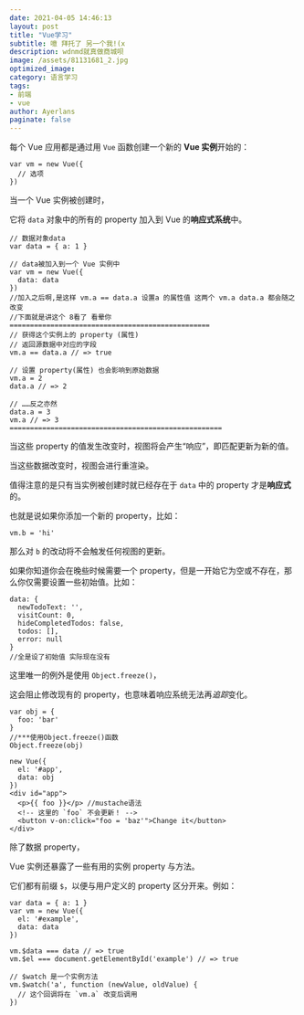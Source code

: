 ```yaml
---
date: 2021-04-05 14:46:13
layout: post
title: "Vue学习"
subtitle: 噫 拜托了 另一个我!(x
description: wdnmd就真做商城呗
image: /assets/81131681_2.jpg
optimized_image: 
category: 语言学习
tags: 
- 前端
- vue
author: Ayerlans
paginate: false
---
```




每个 Vue 应用都是通过用 `Vue` 函数创建一个新的 **Vue 实例**开始的：

```vue
var vm = new Vue({
  // 选项
})
```

当一个 Vue 实例被创建时，

它将 `data` 对象中的所有的 property 加入到 Vue 的**响应式系统**中。

```
// 数据对象data
var data = { a: 1 }

// data被加入到一个 Vue 实例中
var vm = new Vue({
  data: data
})
//加入之后啊,是这样 vm.a == data.a 设置a 的属性值 这两个 vm.a data.a 都会随之改变
//下面就是讲这个 8看了 看晕你
=================================================
// 获得这个实例上的 property (属性)
// 返回源数据中对应的字段
vm.a == data.a // => true

// 设置 property(属性) 也会影响到原始数据
vm.a = 2
data.a // => 2

// ……反之亦然
data.a = 3
vm.a // => 3
====================================================
```

当这些 property 的值发生改变时，视图将会产生“响应”，即匹配更新为新的值。

当这些数据改变时，视图会进行重渲染。

值得注意的是只有当实例被创建时就已经存在于 `data` 中的 property 才是**响应式**的。

也就是说如果你添加一个新的 property，比如：

```
vm.b = 'hi'
```

那么对 `b` 的改动将不会触发任何视图的更新。

如果你知道你会在晚些时候需要一个 property，但是一开始它为空或不存在，那么你仅需要设置一些初始值。比如：

```
data: {
  newTodoText: '',
  visitCount: 0,
  hideCompletedTodos: false,
  todos: [],
  error: null
}
//全是设了初始值 实际现在没有
```

这里唯一的例外是使用 `Object.freeze()`，

这会阻止修改现有的 property，也意味着响应系统无法再*追踪*变化。

```
var obj = {
  foo: 'bar'
}
//***使用Object.freeze()函数
Object.freeze(obj)

new Vue({
  el: '#app',
  data: obj
})
<div id="app">
  <p>{{ foo }}</p> //mustache语法
  <!-- 这里的 `foo` 不会更新！ -->
  <button v-on:click="foo = 'baz'">Change it</button>
</div>
```

除了数据 property，

Vue 实例还暴露了一些有用的实例 property 与方法。

它们都有前缀 `$`，以便与用户定义的 property 区分开来。例如：

```
var data = { a: 1 }
var vm = new Vue({
  el: '#example',
  data: data
})

vm.$data === data // => true
vm.$el === document.getElementById('example') // => true

// $watch 是一个实例方法
vm.$watch('a', function (newValue, oldValue) {
  // 这个回调将在 `vm.a` 改变后调用
})
```

